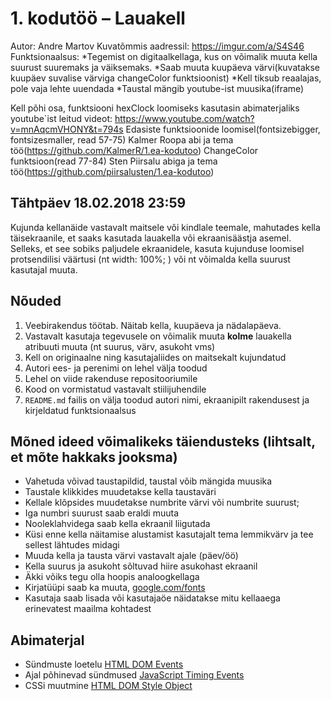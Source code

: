 # 1. kodutöö – Lauakell
Autor: Andre Martov
Kuvatõmmis aadressil: https://imgur.com/a/S4S46
Funktsionaalsus:
*Tegemist on digitaalkellaga, kus on võimalik muuta kella suurust suuremaks ja väiksemaks.
*Saab muuta kuupäeva värvi(kuvatakse kuupäev suvalise värviga changeColor funktsioonist)
*Kell tiksub reaalajas, pole vaja lehte uuendada
*Taustal mängib youtube-ist muusika(iframe)

Kell põhi osa, funktsiooni hexClock loomiseks kasutasin abimaterjaliks youtube`ist leitud videot: https://www.youtube.com/watch?v=mnAqcmVHONY&t=794s 
Edasiste funktsioonide loomisel(fontsizebigger, fontsizesmaller, read 57-75) Kalmer Roopa abi ja tema töö(https://github.com/KalmerR/1.ea-kodutoo)
ChangeColor funktsioon(read 77-84) Sten Piirsalu abiga ja tema töö(https://github.com/piirsalusten/1.ea-kodutoo) 

## Tähtpäev 18.02.2018 23:59

Kujunda kellanäide vastavalt maitsele või kindlale teemale, mahutades kella täisekraanile, et saaks kasutada lauakella või ekraanisäästja asemel. Selleks, et see sobiks paljudele ekraanidele, kasuta kujunduse loomisel protsendilisi väärtusi (nt width: 100%; ) või nt võimalda kella suurust kasutajal muuta.

## Nõuded

1. Veebirakendus töötab. Näitab kella, kuupäeva ja nädalapäeva.
1. Vastavalt kasutaja tegevusele on võimalik muuta **kolme** lauakella atribuuti muuta (nt suurus, värv, asukoht vms)
1. Kell on originaalne ning kasutajaliides on maitsekalt kujundatud
1. Autori ees- ja perenimi on lehel välja toodud
1. Lehel on viide rakenduse repositooriumile
1. Kood on vormistatud vastavalt stiilijuhendile
1. `README.md` failis on välja toodud autori nimi, ekraanipilt rakendusest ja kirjeldatud funktsionaalsus

## Mõned ideed võimalikeks täiendusteks (lihtsalt, et mõte hakkaks jooksma)

* Vahetuda võivad taustapildid, taustal võib mängida muusika
* Taustale klikkides muudetakse kella taustaväri
* Kellale klõpsides muudetakse numbrite värvi või numbrite suurust;
* Iga numbri suurust saab eraldi muuta
* Nooleklahvidega saab kella ekraanil liigutada
* Küsi enne kella näitamise alustamist kasutajalt tema lemmikvärv ja tee sellest lähtudes midagi
* Muuda kella ja tausta värvi vastavalt ajale (päev/öö)
* Kella suurus ja asukoht sõltuvad hiire asukohast ekraanil
* Äkki võiks tegu olla hoopis analoogkellaga
* Kirjatüüpi saab ka muuta, [google.com/fonts](https://www.google.com/fonts)
* Kasutaja saab lisada või kasutajaöe näidatakse mitu kellaaega erinevatest maailma kohtadest

## Abimaterjal

* Sündmuste loetelu [HTML DOM Events](http://www.w3schools.com/jsref/dom_obj_event.asp)
* Ajal põhinevad sündmused [JavaScript Timing Events](http://www.w3schools.com/js/js_timing.asp)
* CSSi muutmine [HTML DOM Style Object](http://www.w3schools.com/jsref/dom_obj_style.asp)


